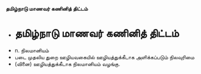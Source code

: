 **தமிழ்நாடு மாணவர் கணினித் திட்டம்**
- # தமிழ்நாடு மாணவர் கணினித் திட்டம்
- n. நிலமானியம்
- படை முதலிய துறை ஊழியவகையில் ஊழியத்துக்கீடாக அளிக்கப்படும் நிலவுரிமை
- (வினை) ஊழியத்துக்கீடாக நிலமானியம் வழங்கு.

